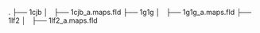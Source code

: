 .
├── 1cjb
│   ├── 1cjb_a.maps.fld
├── 1g1g
│   ├── 1g1g_a.maps.fld
├── 1lf2
│   ├── 1lf2_a.maps.fld
